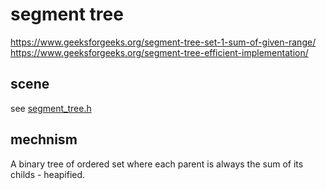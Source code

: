 # segment tree

https://www.geeksforgeeks.org/segment-tree-set-1-sum-of-given-range/
https://www.geeksforgeeks.org/segment-tree-efficient-implementation/

## scene

see [segment_tree.h](../leetcode/850/segment_tree.h)

## mechnism

A binary tree of ordered set where each parent is always the sum of its childs - heapified.
